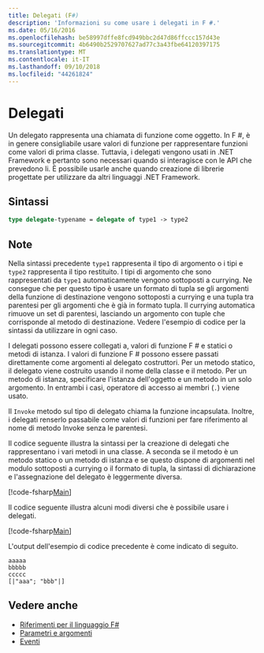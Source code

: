 ```yaml
---
title: Delegati (F#)
description: 'Informazioni su come usare i delegati in F #.'
ms.date: 05/16/2016
ms.openlocfilehash: be58997dffe8fcd949bbc2d47d86ffccc157d43e
ms.sourcegitcommit: 4b6490b2529707627ad77c3a43fbe64120397175
ms.translationtype: MT
ms.contentlocale: it-IT
ms.lasthandoff: 09/10/2018
ms.locfileid: "44261824"
---
```

# <a name="delegates"></a>Delegati

Un delegato rappresenta una chiamata di funzione come oggetto. In F #, è in genere consigliabile usare valori di funzione per rappresentare funzioni come valori di prima classe. Tuttavia, i delegati vengono usati in .NET Framework e pertanto sono necessari quando si interagisce con le API che prevedono li. È possibile usarle anche quando creazione di librerie progettate per utilizzare da altri linguaggi .NET Framework.

## <a name="syntax"></a>Sintassi

```fsharp
type delegate-typename = delegate of type1 -> type2
```

## <a name="remarks"></a>Note

Nella sintassi precedente `type1` rappresenta il tipo di argomento o i tipi e `type2` rappresenta il tipo restituito. I tipi di argomento che sono rappresentati da `type1` automaticamente vengono sottoposti a currying. Ne consegue che per questo tipo è usare un formato di tupla se gli argomenti della funzione di destinazione vengono sottoposti a currying e una tupla tra parentesi per gli argomenti che è già in formato tupla. Il currying automatica rimuove un set di parentesi, lasciando un argomento con tuple che corrisponde al metodo di destinazione. Vedere l'esempio di codice per la sintassi da utilizzare in ogni caso.

I delegati possono essere collegati a, valori di funzione F # e statici o metodi di istanza. I valori di funzione F # possono essere passati direttamente come argomenti al delegato costruttori. Per un metodo statico, il delegato viene costruito usando il nome della classe e il metodo. Per un metodo di istanza, specificare l'istanza dell'oggetto e un metodo in un solo argomento. In entrambi i casi, operatore di accesso ai membri (`.`) viene usato.

Il `Invoke` metodo sul tipo di delegato chiama la funzione incapsulata. Inoltre, i delegati renserlo passabile come valori di funzioni per fare riferimento al nome di metodo Invoke senza le parentesi.

Il codice seguente illustra la sintassi per la creazione di delegati che rappresentano i vari metodi in una classe. A seconda se il metodo è un metodo statico o un metodo di istanza e se questo dispone di argomenti nel modulo sottoposti a currying o il formato di tupla, la sintassi di dichiarazione e l'assegnazione del delegato è leggermente diversa.

[!code-fsharp[Main](../../../samples/snippets/fsharp/lang-ref-2/snippet4201.fs)]

Il codice seguente illustra alcuni modi diversi che è possibile usare i delegati.

[!code-fsharp[Main](../../../samples/snippets/fsharp/lang-ref-2/snippet4202.fs)]

L'output dell'esempio di codice precedente è come indicato di seguito.

```console
aaaaa
bbbbb
ccccc
[|"aaa"; "bbb"|]
```

## <a name="see-also"></a>Vedere anche

- [Riferimenti per il linguaggio F#](index.md)
- [Parametri e argomenti](parameters-and-arguments.md)
- [Eventi](members/events.md)
